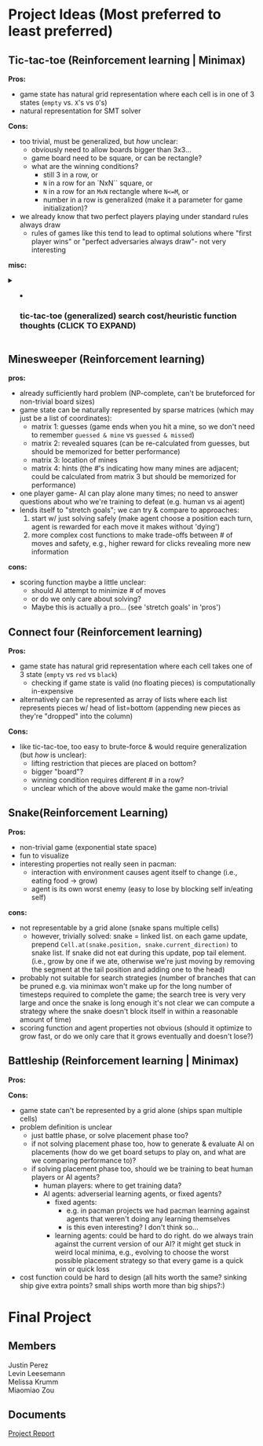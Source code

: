 # Project Ideas (Most preferred to least preferred)
## Tic-tac-toe (Reinforcement learning | Minimax)

**Pros:**

* game state has natural grid representation where each cell is in one of 3 states (`empty` vs. `X`'s vs `O`'s)
* natural representation for SMT solver

**Cons:**

* too trivial, must be generalized, but *how* unclear:
  * obviously need to allow boards bigger than 3x3...
  * game board need to be square, or can be rectangle?
  * what are the winning conditions?
    * still 3 in a row, or
    * `N` in a row for an `NxN`` square, or
    * `N` in a row for an `MxN` rectangle where `N<=M`, or
    * number in a row is generalized (make it a parameter for game initialization)?
* we already know that two perfect players playing under standard rules always draw
  * rules of games like this tend to lead to optimal solutions where "first player wins" or "perfect adversaries always draw"- not very interesting

**misc:**

<details>
<summary>
 <ul><li><h3>tic-tac-toe (generalized) search cost/heuristic function thoughts (CLICK TO EXPAND)</h3></li></ul>
</summary>

<strong> design </strong>
unclear depending on generalizations, but for NxN squares requiring N in a row to win, this seems reasonable:

```python
# "winnable combinations": the set of sets in which each subset is a minimal set of positions such that one player owning all of them leads to a non-draw terminal state
#   minimal meaning no element may be removed without changing the win-state
#   e.g., in standard tic-tac-toe, this is the rows, columns, and diagonals; there are 8 winnable combos in total
#   each of these is minimal because e.g. if you only owned the top 2 corners (removed the top middle position) then the top-row combination would no longer be a terminal state

def combos_containing(p: Position):
    """The set of all position combinations that can cause a terminal state."""
    return {c for c in Game.all_minimal_terminal_combinations if p in c}

def gross_points(player: Player):
    """
    Scoring function that optimizes for choosing positions that can win in more than one way.
    """
    # assign the same absolute value for all wins and losses regardless of how "close" the game was
    if lost(player, Game.board):  # losing is the worst possible state; negative infinity points
        return float('-inf')
    if won(player, Game.board):  # winning is best possible state; positive infinity points
        return float('inf')

    points = 0
    for p: Position in player.positions:
        for combo in [c for c in winnable_combinations if p in c]:  # consider each terminal state where P comes into play
            if not any (owned_by_opponent(position) for position in `winnable_combination`):  # no points if opponent blocked you
                points +=1
    return points

def net_score(players: tuple[Player, Player]):
    "zero-sum score suitable for minimax agents"
    return {
        player[0]: gross_points(player[0]) - gross_points(player[1]),
        player[1]: gross_points(player[1]) - gross_points(player[0])
    }
```

<strong> analysis </strong>

* So basically, get 1 point for each winning combo that your play contributes to, but only if opponent isn't blocking
* Example boards ((2x2) board where N=2 to win)
* Gross Score (X): There are 3x winnable combos containing X's only position, so X gets 3 points. 
* Gross Score (O): O has no positions, and therefore gets 0 points.
* net_score('X'): 3
```
X | 
-----
  |
```

* Gross Score: 2 for both players (1x winnable combo starting from (0,0); top-left to top-right is blocked for both players. Both players have 3 potentials combos, where 1 is blocked)
* net_score('X'): 0
* Suppose X is going next
  * X needs to decide which position to choose
  * Either position results in 'infinity' score (win)
  * Both positions are equally good (agent could break ties arbitrarily)
```
X | O
-----
  |  
```

Using above functions, a time-bounded minimax agent could perform IDS search on the state space to choose the best strategy it can within the time constraint given.

</details>

## Minesweeper (Reinforcement learning)

**pros:**

* already sufficiently hard problem (NP-complete, can't be bruteforced for non-trivial board sizes)
* game state can be naturally represented by sparse matrices (which may just be a list of coordinates):
  * matrix 1: guesses (game ends when you hit a mine, so we don't need to remember `guessed & mine` vs `guessed & missed`)
  * matrix 2: revealed squares (can be re-calculated from guesses, but should be memorized for better performance)
  * matrix 3: location of mines
  * matrix 4: hints (the #'s indicating how many mines are adjacent; could be calculated from matrix 3 but should be memorized for performance)
* one player game- AI can play alone many times; no need to answer questions about who we're training to defeat (e.g. human vs ai agent)
* lends itself to "stretch goals"; we can try & compare to approaches:
  1. start w/ just solving safely (make agent choose a position each turn, agent is rewarded for each move it makes without 'dying')
  2. more complex cost functions to make trade-offs between # of moves and safety, e.g., higher reward for clicks revealing more new information

**cons:**
* scoring function maybe a little unclear:
  * should AI attempt to minimize # of moves
  * or do we only care about solving?
  * Maybe this is actually a pro... (see 'stretch goals' in 'pros')

## Connect four (Reinforcement learning)

**Pros:**

* game state has natural grid representation where each cell takes one of 3 state (`empty` vs `red` vs `black`)
  * checking if game state is valid (no floating pieces) is computationally in-expensive
* alternatively can be represented as array of lists where each list represents pieces w/ head of list=bottom (appending new pieces as they're "dropped" into the column)

**Cons:**

* like tic-tac-toe, too easy to brute-force & would require generalization (but *how* is unclear):
  * lifting restriction that pieces are placed on bottom?
  * bigger "board"?
  * winning condition requires different # in a row?
  * unclear which of the above would make the game non-trivial

## Snake(Reinforcement Learning)

**Pros:**

* non-trivial game (exponential state space)
* fun to visualize
* interesting properties not really seen in pacman:
  * interaction with environment causes agent itself to change (i.e., eating food -> grow)
  * agent is its own worst enemy (easy to lose by blocking self in/eating self)

**cons:**

* not representable by a grid alone (snake spans multiple cells)
  * however, trivially solved: snake = linked list. on each game update, prepend `Cell.at(snake.position, snake.current_direction)` to snake list. If snake did not eat during this update, pop tail element. (i.e., grow by one if we ate, otherwise we're just moving by removing the segment at the tail position and adding one to the head)
* probably not suitable for search strategies (number of branches that can be pruned e.g. via minimax won't make up for the long number of timesteps required to complete the game; the search tree is very very large and once the snake is long enough it's not clear we can compute a strategy where the snake doesn't block itself in within a reasonable amount of time)
* scoring function and agent properties not obvious (should it optimize to grow fast, or do we only care that it grows eventually and doesn't lose?)

## Battleship (Reinforcement learning | Minimax)

**Pros:**

**Cons:**

* game state can't be represented by a grid alone (ships span multiple cells)
* problem definition is unclear
  * just battle phase, or solve placement phase too?
  * if not solving placement phase too, how to generate & evaluate AI on placements (how do we get board setups to play on, and what are we comparing performance to)?
  * if solving placement phase too, should we be training to beat human players or AI agents?
      * human players: where to get training data?
      * AI agents: adverserial learning agents, or fixed agents?
        * fixed agents:
          * e.g. in pacman projects we had pacman learning against agents that weren't doing any learning themselves
          * is this even interesting? I don't think so...
        * learning agents: could be hard to do right. do we always train against the current version of our AI? it might get stuck in weird local minima, e.g., evolving to choose the worst possible placement strategy so that every game is a quick win or quick loss
* cost function could be hard to design (all hits worth the same? sinking ship give extra points? small ships worth more than big ships?:)

# Final Project
## Members
Justin Perez<br>
Levin Leesemann<br>
Melissa Krumm<br>
Miaomiao Zou
## Documents
[Project Report](https://docs.google.com/document/d/14OXp7eeJq8z1no57VwKUTgWbHgY5yk8jf76AjHZQZYQ/edit?usp=sharing)<br>


